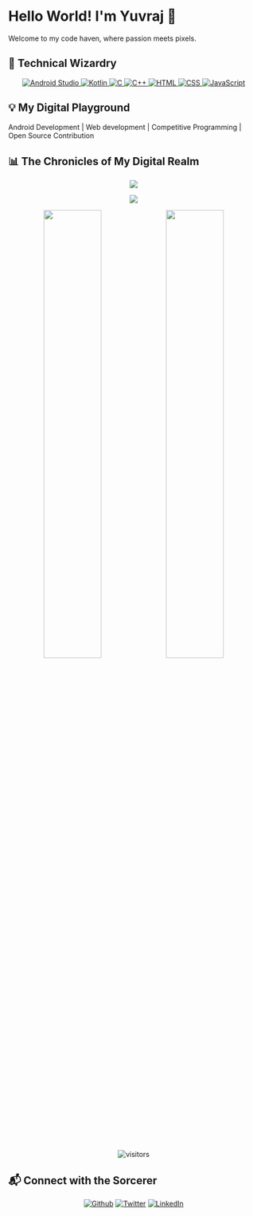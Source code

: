 # Hello World! I'm Yuvraj 👋

Welcome to my code haven, where passion meets pixels.

## 🚀 Technical Wizardry

<p align="center">
  <a href="https://developer.android.com/studio">
    <img src="https://img.shields.io/badge/Android%20Studio-orange?style=for-the-badge&logo=android-studio&logoColor=white" alt="Android Studio">
  </a>
  <a href="https://kotlinlang.org/">
    <img src="https://img.shields.io/badge/Kotlin-green?style=for-the-badge&logo=kotlin&logoColor=white" alt="Kotlin">
  </a>
  <a href="https://en.cppreference.com/">
    <img src="https://img.shields.io/badge/C-659ad2?style=for-the-badge&logo=c&logoColor=ffffff" alt="C">
  </a>
  <a href="https://www.cplusplus.com/">
    <img src="https://img.shields.io/badge/C++-659ad2?style=for-the-badge&logo=c%2B%2B&logoColor=ffffff" alt="C++">
  </a>
  <a href="https://developer.mozilla.org/en-US/docs/Web/HTML">
    <img src="https://img.shields.io/badge/HTML-orange?style=for-the-badge&logo=html5&logoColor=ffffff" alt="HTML">
  </a>
  <a href="https://developer.mozilla.org/en-US/docs/Web/CSS">
    <img src="https://img.shields.io/badge/CSS-blue?style=for-the-badge&logo=css3&logoColor=ffffff" alt="CSS">
  </a>
  <a href="https://developer.mozilla.org/en-US/docs/Web/JavaScript">
    <img src="https://img.shields.io/badge/JS-yellow?style=for-the-badge&logo=javascript&logoColor=ffffff" alt="JavaScript">
  </a>
</p>



## 💡 My Digital Playground

Android Development | Web development | Competitive Programming | Open Source Contribution

## 📊 The Chronicles of My Digital Realm

<p align="center">
  <img src="https://github-readme-stats.vercel.app/api/top-langs/?username=Qomfortzone&show_icons=true&theme=tokyonight&layout=compact">
</p>

<p align="center">
  <img src="https://stats.quine.sh/qomfortzone/github?theme=dark">
</p>

<p align="center">
  <img src="https://github-readme-stats.vercel.app/api?username=Qomfortzone&show_icons=true&theme=tokyonight" width="48%">
  <img src="https://github-readme-streak-stats.herokuapp.com/?user=Qomfortzone&theme=tokyonight" width="48%">
</p>

<div align="center">

![visitors](https://visitor-badge.laobi.icu/badge?page_id=Qomfortzone.Qomfortzone)
</div>

## 📬 Connect with the Sorcerer

<p align="center">
<a href="https://github.com/Qomfortzone"><img alt="Github" src="https://img.shields.io/badge/GitHub-%2312100E.svg?&style=for-the-badge&logo=Github&logoColor=white"></a> 
<a href="https://twitter.com/yuvrajsinghgmx" rel="nofollow"><img alt="Twitter" src="https://img.shields.io/badge/twitter-%231DA1F2.svg?&style=for-the-badge&logo=twitter&logoColor=white"></a>
<a href="https://www.linkedin.com/in/Qomfortzone/" rel="nofollow"><img alt="LinkedIn" src="https://img.shields.io/badge/linkedin-%230077B5.svg?&style=for-the-badge&logo=linkedin&logoColor=white"></a>
</p>
